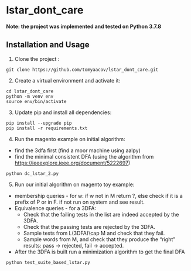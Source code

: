 # lstar_dont_care


<b>Note: the project was implemented and tested on Python 3.7.8</b>

## Installation and Usage

1. Clone the project :

```shell
git clone https://github.com/tomyaacov/lstar_dont_care.git
```

2. Create a virtual environment and activate it:

```shell
cd lstar_dont_care
python -m venv env 
source env/bin/activate
```

3. Update pip and install all dependencies:

```shell
pip install --upgrade pip
pip install -r requirements.txt
```


4. Run the magento example on initial algorithm:
* find the 3dfa first (find a moor machine using aalpy)
* find the minimal consistent DFA (using the algorithm from https://ieeexplore.ieee.org/document/5222697)

```shell
python dc_lstar_2.py
```

5. Run our initial algorithm on magento toy example:
* membership queries - for w:
if w not in M return ?, else check if it is a prefix of P or in F. if not run on system and see result.
* Equivalence queries - for a 3DFA:
    - Check that the failing tests in the list are indeed accepted by the 3DFA.
    - Check that the passing tests are rejected by the 3DFA.
    - Sample tests from L(3DFA)\cap M and check that they fail.
    - Sample words from M, and check that they produce the “right” results: pass → rejected, fail → accepted.
* After the 3DFA is built run a minimization algorithm to get the final DFA
```shell
python test_suite_based_lstar.py
```